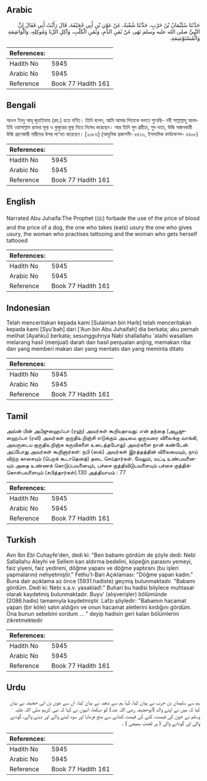 ## Arabic


<div dir="rtl" lang="ar" style={{fontSize:'larger',backgroundColor:'#f8f9fa',padding:20}}>
حَدَّثَنَا سُلَيْمَانُ بْنُ حَرْبٍ، حَدَّثَنَا شُعْبَةُ، عَنْ عَوْنِ بْنِ أَبِي جُحَيْفَةَ، قَالَ رَأَيْتُ أَبِي فَقَالَ إِنَّ النَّبِيَّ صلى الله عليه وسلم نَهَى عَنْ ثَمَنِ الدَّمِ، وَثَمَنِ الْكَلْبِ، وَآكِلِ الرِّبَا وَمُوكِلِهِ، وَالْوَاشِمَةِ وَالْمُسْتَوْشِمَةِ‏.‏
</div>
<div style={{backgroundColor:'#f8f9fa',padding:20, marginBottom: 10}}><table> <thead> <tr> <th>References:</th> <th></th> </tr> </thead> <tbody><tr><td>Hadith No</td><td>5945</td></tr><tr><td>Arabic No</td><td>5945</td></tr><tr><td>Reference</td><td>Book 77 Hadith 161</td></tr></tbody></table></div>

## Bengali


<div dir="ltr" lang="bn" style={{fontSize:'larger',backgroundColor:'#f8f9fa',padding:20}}>
আওন ইবনু আবূ জুহাইফাহ (রহ.) হতে বর্ণিত। তিনি বলেন, আমি আমার পিতাকে বলতে শুনেছি- নবী সাল্লাল্লাহু আলাইহি ওয়াসাল্লাম রক্তের মূল্য ও কুকুরের মূল্য নিতে নিষেধ করেছেন। আর তিনি সুদ গ্রহীতা, সুদ দাতা, উল্কি অঙ্কনকারী উল্কি গ্রহণকারী নারীদের উপর লা‘নত করেছেন। [২০৮৬] (আধুনিক প্রকাশনী- ৫৫১৩, ইসলামিক ফাউন্ডেশন- ৫৪০৮)
</div>
<div style={{backgroundColor:'#f8f9fa',padding:20, marginBottom: 10}}><table> <thead> <tr> <th>References:</th> <th></th> </tr> </thead> <tbody><tr><td>Hadith No</td><td>5945</td></tr><tr><td>Arabic No</td><td>5945</td></tr><tr><td>Reference</td><td>Book 77 Hadith 161</td></tr></tbody></table></div>

## English


<div dir="ltr" lang="en" style={{fontSize:'larger',backgroundColor:'#f8f9fa',padding:20}}>
Narrated Abu Juhaifa:The Prophet (ﷺ) forbade the use of the price of blood and the price of a dog, the one who takes (eats) usury the one who gives usury, the woman who practises tattooing and the woman who gets herself tattooed
</div>
<div style={{backgroundColor:'#f8f9fa',padding:20, marginBottom: 10}}><table> <thead> <tr> <th>References:</th> <th></th> </tr> </thead> <tbody><tr><td>Hadith No</td><td>5945</td></tr><tr><td>Arabic No</td><td>5945</td></tr><tr><td>Reference</td><td>Book 77 Hadith 161</td></tr></tbody></table></div>

## Indonesian


<div dir="ltr" lang="id" style={{fontSize:'larger',backgroundColor:'#f8f9fa',padding:20}}>
Telah menceritakan kepada kami [Sulaiman bin Harb] telah menceritakan kepada kami [Syu'bah] dari ['Aun bin Abu Juhaifah] dia berkata; aku pernah melihat [Ayahku] berkata; sesungguhnya Nabi shallallahu 'alaihi wasallam melarang hasil (menjual) darah dan hasil penjualan anjing, memakan riba dan yang memberi makan dan yang mentato dan yang meminta ditato
</div>
<div style={{backgroundColor:'#f8f9fa',padding:20, marginBottom: 10}}><table> <thead> <tr> <th>References:</th> <th></th> </tr> </thead> <tbody><tr><td>Hadith No</td><td>5945</td></tr><tr><td>Arabic No</td><td>5945</td></tr><tr><td>Reference</td><td>Book 77 Hadith 161</td></tr></tbody></table></div>

## Tamil


<div dir="ltr" lang="ta" style={{fontSize:'larger',backgroundColor:'#f8f9fa',padding:20}}>
அவ்ன் பின் அபீஜுஹைஃபா (ரஹ்) அவர்கள் கூறியதாவது: என் தந்தை (அபூஜுஹைஃபா (ரலி) அவர்கள் குருதிஉறிஞ்சி எடுக்கும் அடிமை ஒருவரை விலைக்கு வாங்கி, அவருடைய குருதிஉறிஞ்சு கருவிகளை உடைத்தபோது) அவர்களை நான் கண்டேன். அப்போது அவர்கள் கூறினார்கள்: நபி (ஸல்) அவர்கள் இரத்தத்தின் விலையையும், நாய் விற்ற காசையும் (பெறக் கூடாதெனத்) தடை செய்தார்கள். மேலும், வட்டி உண்பவனையும் அதை உண்ணக் கொடுப்பவனையும், பச்சை குத்திவிடுபவளையும் பச்சை குத்திக்கொள்பவளையும் (சபித்தார்கள்).130 அத்தியாயம் : 77
</div>
<div style={{backgroundColor:'#f8f9fa',padding:20, marginBottom: 10}}><table> <thead> <tr> <th>References:</th> <th></th> </tr> </thead> <tbody><tr><td>Hadith No</td><td>5945</td></tr><tr><td>Arabic No</td><td>5945</td></tr><tr><td>Reference</td><td>Book 77 Hadith 161</td></tr></tbody></table></div>

## Turkish


<div dir="ltr" lang="tr" style={{fontSize:'larger',backgroundColor:'#f8f9fa',padding:20}}>
Avn İbn Ebi Cuhayfe'den, dedi ki: "Ben babamı gördüm de şöyle dedi: Nebi Sallallahu Aleyhi ve Sellem kan aldırma bedelini, köpeğin parasını yemeyi, faiz yiyeni, faiz yedireni, döğme yapanı ve döğme yaptıranı (bu işleri yapmalarını) nehyetmiştir." Fethu'l-Bari Açıklaması: "Döğme yapan kadın." Buna dair açıklama az önce (5931.hadiste) geçmiş bulunmaktadır. "Babamı gördüm. Dedi ki: Nebi s.a.v. yasaklad!." Buhari bu hadisi böylece muhtasar olarak kaydetmiş bulunmaktadır. Buyu' (alışverişler) bölümünde (2086.hadis) tamamıyla kaydetmiştir. Lafzı şöyledir: "Babamın hacamat yapan (bir köle) satın aldığını ve onun hacamat aletlerini kırdığını gördüm. Ona bunun sebebini sordum ... " deyip hadisin geri kalan bölümlerini zikretmektedir
</div>
<div style={{backgroundColor:'#f8f9fa',padding:20, marginBottom: 10}}><table> <thead> <tr> <th>References:</th> <th></th> </tr> </thead> <tbody><tr><td>Hadith No</td><td>5945</td></tr><tr><td>Arabic No</td><td>5945</td></tr><tr><td>Reference</td><td>Book 77 Hadith 161</td></tr></tbody></table></div>

## Urdu


<div dir="rtl" lang="ur" style={{fontSize:'larger',backgroundColor:'#f8f9fa',padding:20}}>
ہم سے سلیمان بن حرب نے بیان کیا، کہا ہم سے شعبہ نے بیان کیا، ان سے عون بن ابی حجیفہ نے بیان کیا کہ میں نے اپنے والد (ابوحجیفہ رضی اللہ عنہ) کو دیکھا، انہوں نے کہا کہ نبی کریم صلی اللہ علیہ وسلم نے خون کی قیمت، کتے کی قیمت کھانے سے منع فرمایا اور سود لینے والے اور دینے والے، گودنے والی اور گودانے والی ( پر لعنت بھیجی ) ۔
</div>
<div style={{backgroundColor:'#f8f9fa',padding:20, marginBottom: 10}}><table> <thead> <tr> <th>References:</th> <th></th> </tr> </thead> <tbody><tr><td>Hadith No</td><td>5945</td></tr><tr><td>Arabic No</td><td>5945</td></tr><tr><td>Reference</td><td>Book 77 Hadith 161</td></tr></tbody></table></div>